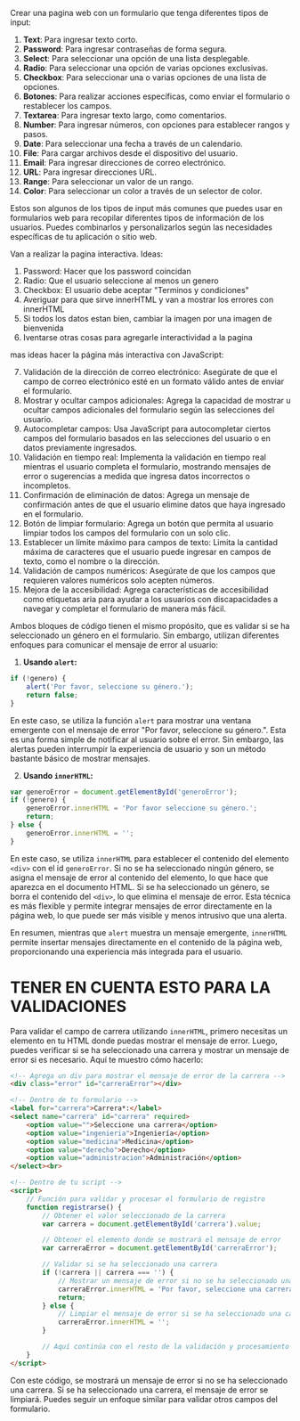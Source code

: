 Crear una pagina web con un formulario que tenga diferentes tipos de 
input:

1. **Text**: Para ingresar texto corto.
2. **Password**: Para ingresar contraseñas de forma segura.
3. **Select**: Para seleccionar una opción de una lista desplegable.
4. **Radio**: Para seleccionar una opción de varias opciones exclusivas.
5. **Checkbox**: Para seleccionar una o varias opciones de una lista de opciones.
6. **Botones**: Para realizar acciones específicas, como enviar el formulario o restablecer los campos.
7. **Textarea**: Para ingresar texto largo, como comentarios.
8. **Number**: Para ingresar números, con opciones para establecer rangos y pasos.
9. **Date**: Para seleccionar una fecha a través de un calendario.
10. **File**: Para cargar archivos desde el dispositivo del usuario.
11. **Email**: Para ingresar direcciones de correo electrónico.
12. **URL**: Para ingresar direcciones URL.
13. **Range**: Para seleccionar un valor de un rango.
14. **Color**: Para seleccionar un color a través de un selector de color.

Estos son algunos de los tipos de input más comunes que puedes usar en formularios web para recopilar diferentes tipos de información de los usuarios. Puedes combinarlos y personalizarlos según las necesidades específicas de tu aplicación o sitio web.

Van a realizar la pagina interactiva. Ideas:
1. Password: Hacer que los password coincidan
2. Radio: Que el usuario seleccione al menos un genero
3. Checkbox: El usuario debe aceptar "Terminos y condiciones"
4. Averiguar para que sirve innerHTML y van a mostrar los errores con innerHTML
5. Si todos los datos estan bien, cambiar la imagen por una imagen de bienvenida
6. Iventarse otras cosas para agregarle interactividad a la pagina


mas ideas
hacer la página más interactiva con JavaScript:

7. Validación de la dirección de correo electrónico: Asegúrate de que el campo de correo electrónico esté en un formato válido antes de enviar el formulario.
8. Mostrar y ocultar campos adicionales: Agrega la capacidad de mostrar u ocultar campos adicionales del formulario según las selecciones del usuario.
9. Autocompletar campos: Usa JavaScript para autocompletar ciertos campos del formulario basados en las selecciones del usuario o en datos previamente ingresados.
10. Validación en tiempo real: Implementa la validación en tiempo real mientras el usuario completa el formulario, mostrando mensajes de error o sugerencias a medida que ingresa datos incorrectos o incompletos.
11. Confirmación de eliminación de datos: Agrega un mensaje de confirmación antes de que el usuario elimine datos que haya ingresado en el formulario.
12. Botón de limpiar formulario: Agrega un botón que permita al usuario limpiar todos los campos del formulario con un solo clic.
13. Establecer un límite máximo para campos de texto: Limita la cantidad máxima de caracteres que el usuario puede ingresar en campos de texto, como el nombre o la dirección.
14. Validación de campos numéricos: Asegúrate de que los campos que requieren valores numéricos solo acepten números.
15. Mejora de la accesibilidad: Agrega características de accesibilidad como etiquetas aria para ayudar a los usuarios con discapacidades a navegar y completar el formulario de manera más fácil.


Ambos bloques de código tienen el mismo propósito, que es validar si se ha seleccionado un género en el formulario. Sin embargo, utilizan diferentes enfoques para comunicar el mensaje de error al usuario:

1. **Usando `alert`:**
```javascript
if (!genero) {
    alert('Por favor, seleccione su género.');
    return false;
}
```
En este caso, se utiliza la función `alert` para mostrar una ventana emergente con el mensaje de error "Por favor, seleccione su género.". Esta es una forma simple de notificar al usuario sobre el error. Sin embargo, las alertas pueden interrumpir la experiencia de usuario y son un método bastante básico de mostrar mensajes.

2. **Usando `innerHTML`:**
```javascript
var generoError = document.getElementById('generoError');
if (!genero) {
    generoError.innerHTML = 'Por favor seleccione su género.';
    return;
} else {
    generoError.innerHTML = '';
}
```
En este caso, se utiliza `innerHTML` para establecer el contenido del elemento `<div>` con el id `generoError`. Si no se ha seleccionado ningún género, se asigna el mensaje de error al contenido del elemento, lo que hace que aparezca en el documento HTML. Si se ha seleccionado un género, se borra el contenido del `<div>`, lo que elimina el mensaje de error. Esta técnica es más flexible y permite integrar mensajes de error directamente en la página web, lo que puede ser más visible y menos intrusivo que una alerta.

En resumen, mientras que `alert` muestra un mensaje emergente, `innerHTML` permite insertar mensajes directamente en el contenido de la página web, proporcionando una experiencia más integrada para el usuario.


# TENER EN CUENTA ESTO PARA LA VALIDACIONES

Para validar el campo de carrera utilizando `innerHTML`, primero necesitas un elemento en tu HTML donde puedas mostrar el mensaje de error. Luego, puedes verificar si se ha seleccionado una carrera y mostrar un mensaje de error si es necesario. Aquí te muestro cómo hacerlo:

```html
<!-- Agrega un div para mostrar el mensaje de error de la carrera -->
<div class="error" id="carreraError"></div>

<!-- Dentro de tu formulario -->
<label for="carrera">Carrera*:</label>
<select name="carrera" id="carrera" required>
    <option value="">Seleccione una carrera</option>
    <option value="ingenieria">Ingeniería</option>
    <option value="medicina">Medicina</option>
    <option value="derecho">Derecho</option>
    <option value="administracion">Administración</option>
</select><br>

<!-- Dentro de tu script -->
<script>
    // Función para validar y procesar el formulario de registro
    function registrarse() {
        // Obtener el valor seleccionado de la carrera
        var carrera = document.getElementById('carrera').value;

        // Obtener el elemento donde se mostrará el mensaje de error
        var carreraError = document.getElementById('carreraError');

        // Validar si se ha seleccionado una carrera
        if (!carrera || carrera === '') {
            // Mostrar un mensaje de error si no se ha seleccionado una carrera
            carreraError.innerHTML = 'Por favor, seleccione una carrera.';
            return;
        } else {
            // Limpiar el mensaje de error si se ha seleccionado una carrera
            carreraError.innerHTML = '';
        }

        // Aquí continúa con el resto de la validación y procesamiento del formulario...
    }
</script>
```

Con este código, se mostrará un mensaje de error si no se ha seleccionado una carrera. Si se ha seleccionado una carrera, el mensaje de error se limpiará. Puedes seguir un enfoque similar para validar otros campos del formulario.